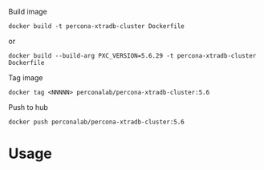 Build image

  `docker build -t percona-xtradb-cluster Dockerfile`

or

  `docker build --build-arg PXC_VERSION=5.6.29 -t percona-xtradb-cluster Dockerfile`

Tag image
  
  `docker tag <NNNNN> perconalab/percona-xtradb-cluster:5.6`

Push to hub

  `docker push perconalab/percona-xtradb-cluster:5.6`
  
Usage
=====

